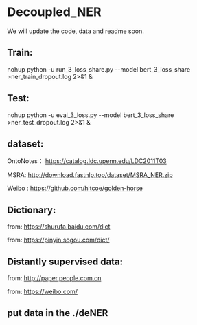 # Decoupled_NER

We will update the code, data and readme soon.

## Train:
nohup python -u run_3_loss_share.py --model bert_3_loss_share >ner_train_dropout.log 2>&1 &

## Test:
nohup python -u eval_3_loss.py --model bert_3_loss_share >ner_test_dropout.log 2>&1 &

## dataset:
OntoNotes： https://catalog.ldc.upenn.edu/LDC2011T03

MSRA: http://download.fastnlp.top/dataset/MSRA_NER.zip

Weibo : https://github.com/hltcoe/golden-horse

## Dictionary:
from: https://shurufa.baidu.com/dict

from: https://pinyin.sogou.com/dict/

## Distantly supervised data:
from: http://paper.people.com.cn

from: https://weibo.com/


## put data in the ./deNER
